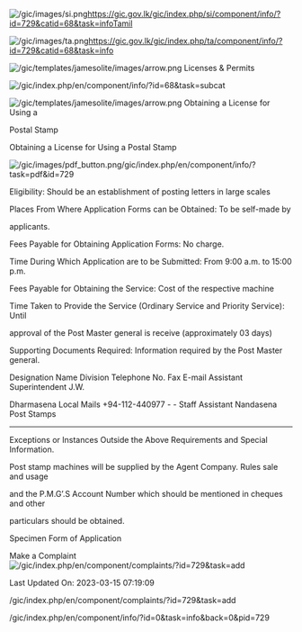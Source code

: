 <!-- Source: https://gic.gov.lk/gic/index.php/en/component/info/?id=729&catid=68&task=info -->

![/gic/images/si.png](/gic/images/si.png)https://gic.gov.lk/gic/index.php/si/component/info/?id=729&catid=68&task=infoTamil

![/gic/images/ta.png](/gic/images/ta.png)https://gic.gov.lk/gic/index.php/ta/component/info/?id=729&catid=68&task=info

![/gic/templates/jamesolite/images/arrow.png](/gic/templates/jamesolite/images/arrow.png) Licenses & Permits

![/gic/index.php/en/component/info/?id=68&task=subcat](/gic/index.php/en/component/info/?id=68&task=subcat)

![/gic/templates/jamesolite/images/arrow.png](/gic/templates/jamesolite/images/arrow.png) Obtaining a License for Using a

Postal Stamp

Obtaining a License for Using a Postal Stamp

![/gic/images/pdf_button.png](/gic/images/pdf_button.png)/gic/index.php/en/component/info/?task=pdf&id=729

Eligibility: Should be an establishment of posting letters in large scales

Places From Where Application Forms can be Obtained: To be self-made by

applicants.

Fees Payable for Obtaining Application Forms: No charge.

Time During Which Application are to be Submitted: From 9:00 a.m. to 15:00 p.m.

Fees Payable for Obtaining the Service: Cost of the respective machine

Time Taken to Provide the Service (Ordinary Service and Priority Service): Until

approval of the Post Master general is receive (approximately 03 days)

Supporting Documents Required: Information required by the Post Master general.

Designation Name Division Telephone No. Fax E-mail Assistant Superintendent J.W.

Dharmasena Local Mails +94-112-440977 - - Staff Assistant Nandasena Post Stamps

- - -

Exceptions or Instances Outside the Above Requirements and Special Information.

Post stamp machines will be supplied by the Agent Company. Rules sale and usage

and the P.M.G’.S Account Number which should be mentioned in cheques and other

particulars should be obtained.

Specimen Form of Application

Make a Complaint ![/gic/index.php/en/component/complaints/?id=729&task=add](/gic/index.php/en/component/complaints/?id=729&task=add)

Last Updated On: 2023-03-15 07:19:09

/gic/index.php/en/component/complaints/?id=729&task=add

/gic/index.php/en/component/info/?id=0&task=info&back=0&pid=729